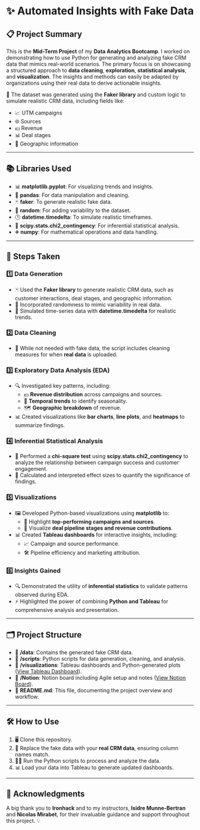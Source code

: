 # ✨ Automated Insights with Fake Data

## 📋 Project Summary
This is the **Mid-Term Project** of my **Data Analytics Bootcamp**. I worked on demonstrating how to use Python for generating and analyzing fake CRM data that mimics real-world scenarios. The primary focus is on showcasing a structured approach to **data cleaning**, **exploration**, **statistical analysis**, and **visualization**. The insights and methods can easily be adapted by organizations using their real data to derive actionable insights.

📂 The dataset was generated using the **Faker library** and custom logic to simulate realistic CRM data, including fields like:
- 📈 UTM campaigns
- 🌐 Sources
- 💵 Revenue
- 📊 Deal stages
- 📍 Geographic information

---

## 📚 Libraries Used
- 📊 **matplotlib.pyplot**: For visualizing trends and insights.
- 🧹 **pandas**: For data manipulation and cleaning.
- 🃏 **faker**: To generate realistic fake data.
- 🎲 **random**: For adding variability to the dataset.
- 🕒 **datetime.timedelta**: To simulate realistic timeframes.
- 🧪 **scipy.stats.chi2_contingency**: For inferential statistical analysis.
- ➕ **numpy**: For mathematical operations and data handling.

---

## 🚀 Steps Taken

### 1️⃣ Data Generation
- 🃏 Used the **Faker library** to generate realistic CRM data, such as customer interactions, deal stages, and geographic information.
- 🎲 Incorporated randomness to mimic variability in real data.
- 📆 Simulated time-series data with **datetime.timedelta** for realistic trends.

### 2️⃣ Data Cleaning
- 🧹 While not needed with fake data, the script includes cleaning measures for when **real data** is uploaded.

### 3️⃣ Exploratory Data Analysis (EDA)
- 🔍 Investigated key patterns, including:
  - 💵 **Revenue distribution** across campaigns and sources.
  - 📆 **Temporal trends** to identify seasonality.
  - 🗺️ **Geographic breakdown** of revenue.
- 📊 Created visualizations like **bar charts**, **line plots**, and **heatmaps** to summarize findings.

### 4️⃣ Inferential Statistical Analysis
- 🧪 Performed a **chi-square test** using **scipy.stats.chi2_contingency** to analyze the relationship between campaign success and customer engagement.
- 📏 Calculated and interpreted effect sizes to quantify the significance of findings.

### 5️⃣ Visualizations
- 🖼️ Developed Python-based visualizations using **matplotlib** to:
  - 🌟 Highlight **top-performing campaigns and sources**.
  - 🔄 Visualize **deal pipeline stages and revenue contributions**.
- 📊 Created **Tableau dashboards** for interactive insights, including:
  - 📈 Campaign and source performance.
  - 🛠️ Pipeline efficiency and marketing attribution.

### 6️⃣ Insights Gained
- 🔍 Demonstrated the utility of **inferential statistics** to validate patterns observed during EDA.
- ⚡ Highlighted the power of combining **Python and Tableau** for comprehensive analysis and presentation.

---

## 🗂️ Project Structure
- 📁 **/data**: Contains the generated fake CRM data.
- 📁 **/scripts**: Python scripts for data generation, cleaning, and analysis.
- 📁 **/visualizations**: Tableau dashboards and Python-generated plots ([View Tableau Dashboard](#)).
- 📄 **/Notion**: Notion board including Agile setup and notes ([View Notion Board](#)).
- 📄 **README.md**: This file, documenting the project overview and workflow.

---

## 🛠️ How to Use
1. 🖥️ Clone this repository.
2. 🔄 Replace the fake data with your **real CRM data**, ensuring column names match.
3. 🏃‍♂️ Run the Python scripts to process and analyze the data.
4. 📊 Load your data into Tableau to generate updated dashboards.

---

## 🙏 Acknowledgments
A big thank you to **Ironhack** and to my instructors, **Isidre Munne-Bertran** and **Nicolas Mirabet**, for their invaluable guidance and support throughout this project. 💡

